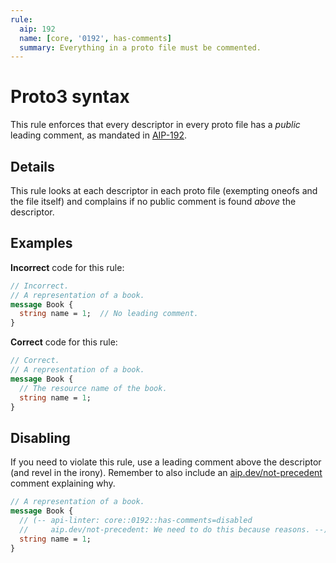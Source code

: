 ```yaml
---
rule:
  aip: 192
  name: [core, '0192', has-comments]
  summary: Everything in a proto file must be commented.
---
```


# Proto3 syntax

This rule enforces that every descriptor in every proto file has a _public_
leading comment, as mandated in [AIP-192][].

## Details

This rule looks at each descriptor in each proto file (exempting oneofs and the
file itself) and complains if no public comment is found _above_ the
descriptor.

## Examples

**Incorrect** code for this rule:

```proto
// Incorrect.
// A representation of a book.
message Book {
  string name = 1;  // No leading comment.
}
```

**Correct** code for this rule:

```proto
// Correct.
// A representation of a book.
message Book {
  // The resource name of the book.
  string name = 1;
}
```

## Disabling

If you need to violate this rule, use a leading comment above the descriptor
(and revel in the irony). Remember to also include an [aip.dev/not-precedent][]
comment explaining why.

```proto
// A representation of a book.
message Book {
  // (-- api-linter: core::0192::has-comments=disabled
  //     aip.dev/not-precedent: We need to do this because reasons. --)
  string name = 1;
}
```

[aip-192]: https://aip.dev/192
[aip.dev/not-precedent]: https://aip.dev/not-precedent
